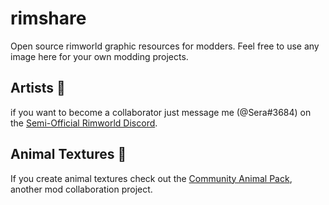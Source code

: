 # rimshare
Open source rimworld graphic resources for modders.
Feel free to use any image here for your own modding projects.


## Artists :art:
if you want to become a collaborator just message me (@Sera#3684) on the [Semi-Official Rimworld Discord](discord.gg/rimworld).

## Animal Textures :paw_prints:
If you create animal textures check out the [Community Animal Pack](https://ludeon.com/forums/index.php?topic=30541.0), another mod collaboration project.
